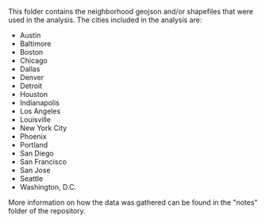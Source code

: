 This folder contains the neighborhood geojson and/or shapefiles that were used in the analysis. The cities included in the analysis are:
+ Austin
+ Baltimore
+ Boston
+ Chicago
+ Dallas
+ Denver
+ Detroit
+ Houston
+ Indianapolis
+ Los Angeles
+ Louisville
+ New York City
+ Phoenix
+ Portland
+ San Diego
+ San Francisco
+ San Jose
+ Seattle
+ Washington, D.C.

More information on how the data was gathered can be found in the "notes" folder of the repository.